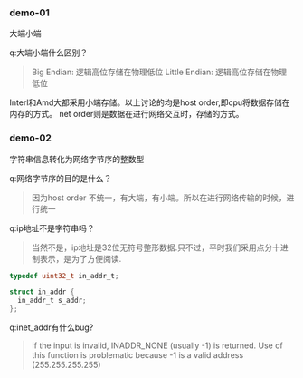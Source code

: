 ### demo-01

大端小端

q:大端小端什么区别？
>Big Endian: 逻辑高位存储在物理低位
Little Endian: 逻辑高位存储在物理低位

Interl和Amd大都采用小端存储。以上讨论的均是host order,即cpu将数据存储在内存的方式。
net order则是数据在进行网络交互时，存储的方式。

### demo-02
字符串信息转化为网络字节序的整数型

q:网络字节序的目的是什么？
>因为host order 不统一，有大端，有小端。所以在进行网络传输的时候，进行统一

q:ip地址不是字符串吗？
>当然不是，ip地址是32位无符号整形数据.只不过，平时我们采用点分十进制表示，是为了方便阅读.

```c
typedef uint32_t in_addr_t;

struct in_addr {
  in_addr_t s_addr;
};
```

q:inet_addr有什么bug?
>If the input is invalid, INADDR_NONE (usually -1) is 
returned.  Use of this function is problematic because -1 is a valid address (255.255.255.255)
